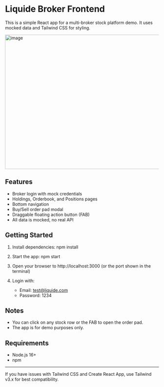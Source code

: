 # Liquide Broker Frontend

This is a simple React app for a multi-broker stock platform demo. It uses mocked data and Tailwind CSS for styling.

<img width="950" height="439" alt="image" src="https://github.com/user-attachments/assets/67d717cd-8d51-4902-8b8b-1c228aac25ec" />


## Features
- Broker login with mock credentials
- Holdings, Orderbook, and Positions pages
- Bottom navigation
- Buy/Sell order pad modal
- Draggable floating action button (FAB)
- All data is mocked, no real API

## Getting Started
1. Install dependencies:
   npm install

2. Start the app:
   npm start

3. Open your browser to http://localhost:3000 (or the port shown in the terminal)

4. Login with:
   - Email: test@liquide.com
   - Password: 1234

## Notes
- You can click on any stock row or the FAB to open the order pad.
- The app is for demo purposes only.

## Requirements
- Node.js 16+
- npm

---

If you have issues with Tailwind CSS and Create React App, use Tailwind v3.x for best compatibility.
